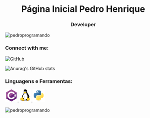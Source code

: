 <h1 align="center">Página Inicial Pedro Henrique</h1>
<h3 align="center">Developer</h3>

<p align="left"> <img src="https://komarev.com/ghpvc/?username=pedroprogramando&label=Profile%20views&color=0e75b6&style=flat" alt="pedroprogramando" /> </p>

<h3 align="left">Connect with me:</h3>
<p align="left"></p>

![GitHub](https://img.shields.io/badge/GitHub-100000?style=for-the-badge&logo=github&logoColor=white)

![Anurag's GitHub stats](https://github-readme-stats.vercel.app/api?username=pedroprogramando&show_icons=true&theme=radical)

<h3 align="left">Linguagens e Ferramentas:</h3>
<p align="left"> <a href="https://www.w3schools.com/cs/" target="_blank" rel="noreferrer"> <img src="https://raw.githubusercontent.com/devicons/devicon/master/icons/csharp/csharp-original.svg" alt="csharp" width="40" height="40"/> </a> <a href="https://www.linux.org/" target="_blank" rel="noreferrer"> <img src="https://raw.githubusercontent.com/devicons/devicon/master/icons/linux/linux-original.svg" alt="linux" width="40" height="40"/> </a> <a href="https://www.python.org" target="_blank" rel="noreferrer"> <img src="https://raw.githubusercontent.com/devicons/devicon/master/icons/python/python-original.svg" alt="python" width="40" height="40"/> </a> </p>



<p><img align="center" src="https://github-readme-streak-stats.herokuapp.com/?user=pedroprogramando&" alt="pedroprogramando" /></p>
